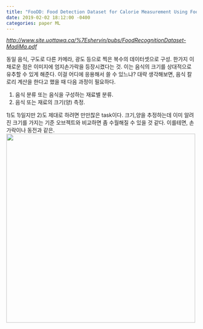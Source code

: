 ```yaml
---
title: "FooDD: Food Detection Dataset for Calorie Measurement Using Food Images"
date: 2019-02-02 18:12:00 -0400
categories: paper ML
---
```


*http://www.site.uottawa.ca/%7Eshervin/pubs/FoodRecognitionDataset-MadiMa.pdf*

동일 음식, 구도로 다른 카메라, 광도 등으로 찍은 복수의 데이터셋으로 구성. 한가지 이채로운 점은 이미지에 엄지손가락을 등장시켰다는 것. 이는 음식의 크기를 상대적으로 유추할 수 있게 해준다.
이걸 어디에 응용해서 쓸 수 있느냐? 대략 생각해보면, 음식 칼로리 계산을 한다고 했을 때 다음 과정이 필요하다.
1) 음식 분류 또는 음식을 구성하는 재료별 분류.
2) 음식 또는 재료의 크기(양) 측정.

1)도 1)일지만 2)도 제대로 하려면 만만찮은 task이다. 크기,양을 추정하는데 이미 알려진 크기를 가지는 기준 오브젝트와 비교하면 좀 수월해질 수 있을 것 같다. 이를테면, 손가락이나 동전과 같은.
<img src="http://postfiles7.naver.net/MjAxODEwMjRfMjkx/MDAxNTQwMzg2NDc5NDk0.PPHmBF2AGFAIfsMc4fkeZnN5ubdhm-S8KJpGkDGqkOMg.gMmF_-yFdZZoqcsTaAF49hh464rZzes_5keN6VTYtSUg.PNG.pizpaz3/04f9f5c8-c7cd-11e8-8ed1-6de9931b5f8f.png?type=w773" width="500"/>
